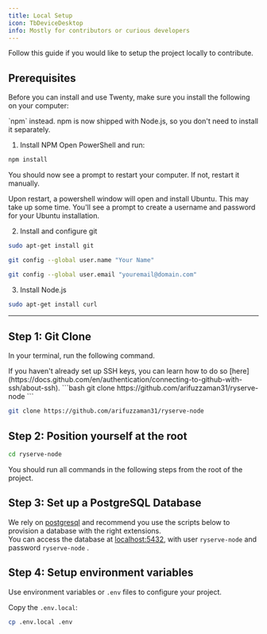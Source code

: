 ```yaml
---
title: Local Setup
icon: TbDeviceDesktop
info: Mostly for contributors or curious developers
---
```


Follow this guide if you would like to setup the project locally to contribute.

## Prerequisites

<ArticleTabs label1="Ryserve API" label2="NodeJs Postgres">
<ArticleTab>

Before you can install and use Twenty, make sure you install the following on your computer:

<ArticleWarning>
`npm` instead. npm is now shipped with Node.js, so you don't need to install it separately.
</ArticleWarning>

</ArticleTab>

<ArticleTab>

1. Install NPM
Open PowerShell and run: 
```powershell
npm install
```
You should now see a prompt to restart your computer. If not, restart it manually.

Upon restart, a powershell window will open and install Ubuntu. This may take up some time.
You'll see a prompt to create a username and password for your Ubuntu installation.

2. Install and configure git

```bash
sudo apt-get install git

git config --global user.name "Your Name"

git config --global user.email "youremail@domain.com"
```

3. Install Node.js
```bash
sudo apt-get install curl
```

</ArticleTab>
</ArticleTabs>

---

## Step 1: Git Clone

In your terminal, run the following command. 


<ArticleTabs label1="SSH (Recommended)" label2="HTTPS">
<ArticleTab>
If you haven't already set up SSH keys, you can learn how to do so [here](https://docs.github.com/en/authentication/connecting-to-github-with-ssh/about-ssh). 
```bash
git clone https://github.com/arifuzzaman31/ryserve-node
```
</ArticleTab>
<ArticleTab>

```bash
git clone https://github.com/arifuzzaman31/ryserve-node
```

</ArticleTab>
</ArticleTabs>

## Step 2: Position yourself at the root

```bash
cd ryserve-node
```

You should run all commands in the following steps from the root of the project.

## Step 3: Set up a PostgreSQL Database
We rely on [postgresql](postgresql://user:password@localhost:5432/ryserve?schema=public) and recommend you use the scripts below to provision a database with the right extensions.  
You can access the database at [localhost:5432](localhost:5432), with user `ryserve-node` and password `ryserve-node` .
</ArticleTabs>

## Step 4: Setup environment variables

Use environment variables or `.env` files to configure your project.

Copy the `.env.local`:
```bash
cp .env.local .env
```